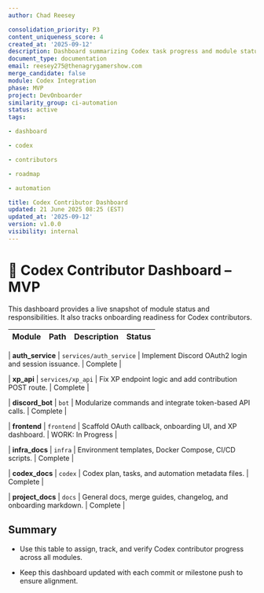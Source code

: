 ```yaml
---
author: Chad Reesey

consolidation_priority: P3
content_uniqueness_score: 4
created_at: '2025-09-12'
description: Dashboard summarizing Codex task progress and module status for contributors.
document_type: documentation
email: reesey275@thenagrygamershow.com
merge_candidate: false
module: Codex Integration
phase: MVP
project: DevOnboarder
similarity_group: ci-automation
status: active
tags:

- dashboard

- codex

- contributors

- roadmap

- automation

title: Codex Contributor Dashboard
updated: 21 June 2025 08:25 (EST)
updated_at: '2025-09-12'
version: v1.0.0
visibility: internal
---
```


# 🧩 Codex Contributor Dashboard – MVP

This dashboard provides a live snapshot of module status and responsibilities.
It also tracks onboarding readiness for Codex contributors.

| Module           | Path                    | Description                                                     | Status         |
| ---------------- | ----------------------- | --------------------------------------------------------------- | -------------- |

| **auth_service** | `services/auth_service` | Implement Discord OAuth2 login and session issuance.            |  Complete    |

| **xp_api**       | `services/xp_api`       | Fix XP endpoint logic and add contribution POST route.          |  Complete    |

| **discord_bot**  | `bot`                   | Modularize commands and integrate token-based API calls.        |  Complete    |

| **frontend**     | `frontend`              | Scaffold OAuth callback, onboarding UI, and XP dashboard.       | WORK: In Progress |

| **infra_docs**   | `infra`                 | Environment templates, Docker Compose, CI/CD scripts.           |  Complete    |

| **codex_docs**   | `codex`                 | Codex plan, tasks, and automation metadata files.               |  Complete    |

| **project_docs** | `docs`                  | General docs, merge guides, changelog, and onboarding markdown. |  Complete    |

##  Summary

- Use this table to assign, track, and verify Codex contributor progress across all modules.

- Keep this dashboard updated with each commit or milestone push to ensure alignment.
